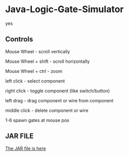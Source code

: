 # Java-Logic-Gate-Simulator
yes


## Controls
Mouse Wheel - scroll vertically

Mouse Wheel + shift - scroll horizontally

Mouse Wheel + ctrl - zoom


left click - select component

right click - toggle component (like switch/button)

left drag - drag component or wire from component

middle click - delete component or wire



1-6 spawn gates at mouse pos


## JAR FILE
[The JAR file is here](build/libs/Logic%20Gate%20Simulator%20Gradle-1.0-SNAPSHOT.jar)
